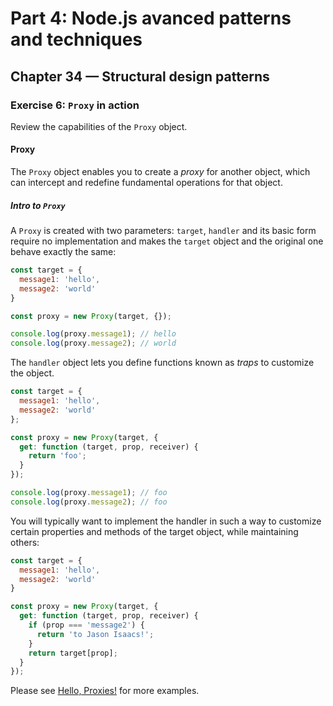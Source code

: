 # Part 4: Node.js avanced patterns and techniques
## Chapter 34 &mdash; Structural design patterns
### Exercise 6: `Proxy` in action
Review the capabilities of the `Proxy` object.

#### Proxy

The `Proxy` object enables you to create a *proxy* for another object, which can intercept and redefine fundamental operations for that object.

##### Intro to `Proxy`

A `Proxy` is created with two parameters: `target`, `handler` and its basic form require no implementation and makes the `target` object and the original one behave exactly the same:

```javascript
const target = {
  message1: 'hello',
  message2: 'world'
}

const proxy = new Proxy(target, {});

console.log(proxy.message1); // hello
console.log(proxy.message2); // world
```

The `handler` object lets you define functions known as *traps* to customize the object.

```javascript
const target = {
  message1: 'hello',
  message2: 'world'
};

const proxy = new Proxy(target, {
  get: function (target, prop, receiver) {
    return 'foo';
  }
});

console.log(proxy.message1); // foo
console.log(proxy.message2); // foo
```

You will typically want to implement the handler in such a way to customize certain properties and methods of the target object, while maintaining others:

```javascript
const target = {
  message1: 'hello',
  message2: 'world'
}

const proxy = new Proxy(target, {
  get: function (target, prop, receiver) {
    if (prop === 'message2') {
      return 'to Jason Isaacs!';
    }
    return target[prop];
  }
});
```

Please see [Hello, Proxies!](chapter00-ecmascript6-sandbox/34-ecmascript6-hello-proxies) for more examples.
